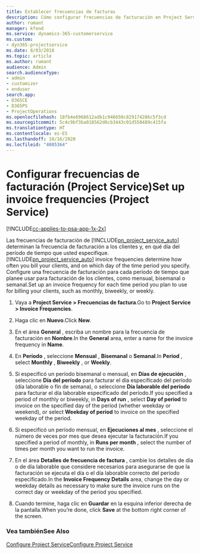 ```yaml
---
title: Establecer frecuencias de facturas
description: Cómo configurar frecuencias de facturación en Project Service
author: rumant
manager: kfend
ms.service: dynamics-365-customerservice
ms.custom:
- dyn365-projectservice
ms.date: 8/03/2018
ms.topic: article
ms.author: rumant
audience: Admin
search.audienceType:
- admin
- customizer
- enduser
search.app:
- D365CE
- D365PS
- ProjectOperations
ms.openlocfilehash: 18fb4e6968612adb1c946650c829174286c5f3cd
ms.sourcegitcommit: 5c4c9bf3ba018562d6cb3443c01d550489c415fa
ms.translationtype: HT
ms.contentlocale: es-ES
ms.lasthandoff: 10/16/2020
ms.locfileid: "4085364"
---
```

# <a name="set-up-invoice-frequencies-project-service"></a><span data-ttu-id="be7b6-103">Configurar frecuencias de facturación (Project Service)</span><span class="sxs-lookup"><span data-stu-id="be7b6-103">Set up invoice frequencies (Project Service)</span></span>

[!INCLUDE[cc-applies-to-psa-app-1x-2x](../includes/cc-applies-to-psa-app-1x-2x.md)]

<span data-ttu-id="be7b6-104">Las frecuencias de facturación de [!INCLUDE[pn_project_service_auto](../includes/pn-project-service-auto.md)] determinan la frecuencia de facturación a los clientes y, en qué día del período de tiempo que usted especifique.</span><span class="sxs-lookup"><span data-stu-id="be7b6-104">[!INCLUDE[pn_project_service_auto](../includes/pn-project-service-auto.md)] invoice frequencies determine how often you bill your clients, and on which day of the time period you specify.</span></span> <span data-ttu-id="be7b6-105">Configure una frecuencia de facturación para cada período de tiempo que planee usar para facturación de los clientes, como mensual, bisemanal o semanal.</span><span class="sxs-lookup"><span data-stu-id="be7b6-105">Set up an invoice frequency for each time period you plan to use for billing your clients, such as monthly, biweekly, or weekly.</span></span>  
  
1.  <span data-ttu-id="be7b6-106">Vaya a **Project Service > Frecuencias de factura**.</span><span class="sxs-lookup"><span data-stu-id="be7b6-106">Go to **Project Service > Invoice Frequencies**.</span></span>  
  
2.  <span data-ttu-id="be7b6-107">Haga clic en **Nuevo**.</span><span class="sxs-lookup"><span data-stu-id="be7b6-107">Click **New**.</span></span>  
  
3.  <span data-ttu-id="be7b6-108">En el área **General** , escriba un nombre para la frecuencia de facturación en **Nombre**.</span><span class="sxs-lookup"><span data-stu-id="be7b6-108">In the **General** area, enter a name for the invoice frequency in **Name**.</span></span>  
  
4.  <span data-ttu-id="be7b6-109">En **Período** , seleccione **Mensual** , **Bisemanal** o **Semanal**.</span><span class="sxs-lookup"><span data-stu-id="be7b6-109">In **Period** , select **Monthly** , **Biweekly** , or **Weekly**.</span></span>  
  
5.  <span data-ttu-id="be7b6-110">Si especificó un período bisemanal o mensual, en **Días de ejecución** , seleccione **Día del período** para facturar el día especificado del período (día laborable o fin de semana), o seleccione **Día laborable del período** para facturar el día laborable especificado del período.</span><span class="sxs-lookup"><span data-stu-id="be7b6-110">If you specified a period of monthly or biweekly, in **Days of run** , select **Day of period** to invoice on the specified day of the period (whether weekday or weekend), or select **Weekday of period** to invoice on the specified weekday of the period.</span></span>  
  
6.  <span data-ttu-id="be7b6-111">Si especificó un período mensual, en **Ejecuciones al mes** , seleccione el número de veces por mes que desea ejecutar la facturación.</span><span class="sxs-lookup"><span data-stu-id="be7b6-111">If you specified a period of monthly, in **Runs per month** , select the number of times per month you want to run the invoice.</span></span>  
  
7.  <span data-ttu-id="be7b6-112">En el área **Detalles de frecuencia de factura** , cambie los detalles de día o de día laborable que considere necesarios para asegurarse de que la facturación se ejecuta el día o el día laborable correcto del período especificado.</span><span class="sxs-lookup"><span data-stu-id="be7b6-112">In the **Invoice Frequency Details** area, change the day or weekday details as necessary to make sure the invoice runs on the correct day or weekday of the period you specified.</span></span>  
  
8.  <span data-ttu-id="be7b6-113">Cuando termine, haga clic en **Guardar** en la esquina inferior derecha de la pantalla.</span><span class="sxs-lookup"><span data-stu-id="be7b6-113">When you’re done, click **Save** at the bottom right corner of the screen.</span></span>  
  
### <a name="see-also"></a><span data-ttu-id="be7b6-114">Vea también</span><span class="sxs-lookup"><span data-stu-id="be7b6-114">See Also</span></span>  
 [<span data-ttu-id="be7b6-115">Configure Project Service</span><span class="sxs-lookup"><span data-stu-id="be7b6-115">Configure Project Service</span></span>](../psa/configure.md)
